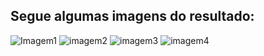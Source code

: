 ## Segue algumas imagens do resultado:
![Imagem1](https://user-images.githubusercontent.com/72467666/189491251-0f4d04d4-291d-4b48-bc59-af1a3d456fb8.png)
![imagem2](https://user-images.githubusercontent.com/72467666/189491253-91dbc558-7809-40a1-9c7f-0a45479a5181.png)
![imagem3](https://user-images.githubusercontent.com/72467666/189491256-833ead9d-dcc8-40a4-b67c-ad3db95a62a4.png)
![imagem4](https://user-images.githubusercontent.com/72467666/189491257-657a4749-ec0b-4b4e-a712-5bc966d4a5c2.png)
